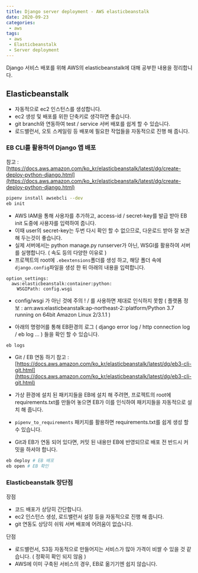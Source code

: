 ```yaml
---
title: Django server deployment - AWS elasticbeanstalk
date: 2020-09-23
categories:
 - aws
tags:
 - aws
 - Elasticbeanstalk
 - Server deployment
---
```


Django 서비스 배포를 위해 AWS의 elasticbeanstalk에 대해 공부한 내용을 정리합니다. 

<!-- more -->

## Elasticbeanstalk

- 자동적으로 ec2 인스턴스를 생성합니다.
- ec2 생성 및 배포를 위한 단축키로 생각하면 좋습니다.
- git branch와 연동하여 test / service 서버 배포를 쉽게 할 수 있습니다.
- 로드밸런서, 오토 스케일링 등 배포에 필요한 작업들을 자동적으로 진행 해 줍니다. 

### EB CLI를 활용하여 Django 앱 배포 
참고 : [https://docs.aws.amazon.com/ko_kr/elasticbeanstalk/latest/dg/create-deploy-python-django.html](https://docs.aws.amazon.com/ko_kr/elasticbeanstalk/latest/dg/create-deploy-python-django.html)

```bash
pipenv install awsebcli --dev
eb init 
```

- AWS IAM을 통해 사용자를 추가하고, access-id / secret-key를 발급 받아 EB init 도중에 사용자를 입력하여 줍니다. 
- 이때 user의 secret-key는 두번 다시 확인 할 수 없으므로, 다운로드 받아 잘 보관 해 두는것이 좋습니다. 
- 실제 서버에서는 python manage.py runserver가 아닌, WSGI를 활용하여 서버를 실행합니다. ( 속도 등의 다양한 이유로 ) 
- 프로젝트의 root에 `.ebextensions`폴더를 생성 하고, 해당 폴더 속에 `django.config`파일을 생성 한 뒤 아래의 내용을 입력합니다. 
```
option_settings:
  aws:elasticbeanstalk:container:python:
    WSGIPath: config.wsgi 
```
- config/wsgi 가 아닌 것에 주의 ! / 를 사용하면 제대로 인식하지 못함 ( 플랫폼 정보 : arn:aws:elasticbeanstalk:ap-northeast-2::platform/Python 3.7 running on 64bit Amazon Linux 2/3.1.1 )

- 아래의 명령어를 통해 EB환경의 로그 ( django error log / http connection log / eb log ... ) 들을 확인 할 수 있습니다. 
```bash
eb logs 
```

- Git / EB 연동 하기 
참고 : [https://docs.aws.amazon.com/ko_kr/elasticbeanstalk/latest/dg/eb3-cli-git.html](https://docs.aws.amazon.com/ko_kr/elasticbeanstalk/latest/dg/eb3-cli-git.html)

- 가상 환경에 설치 된 패키지들을 EB에 설치 해 주려면, 프로젝트의 root에 requirements.txt를 만들어 놓으면 EB가 이를 인식하여 패키지들을 자동적으로 설치 해 줍니다.

- `pipenv_to_requirements` 패키지를 활용하면 requirements.txt를 쉽게 생성 할 수 있습니다.

- Git과 EB가 연동 되어 있다면, 커밋 된 내용만 EB에 반영되므로 배포 전 반드시 커밋을 하셔야 합니다. 

```bash
eb deploy # EB 배포
eb open # EB 확인 
```

### Elasticbeanstalk 장단점
장점 
- 코드 배포가 상당히 간단합니다. 
- ec2 인스턴스 생성, 로드밸런서 설정 등을 자동적으로 진행 해 줍니다. 
- git 연동도 상당히 쉬워 서버 배포에 어려움이 없습니다. 

단점
- 로드밸런서, S3등 자동적으로 만들어지는 서비스가 많아 가격이 비쌀 수 있을 것 같습니다. ( 정확히 확인 되지 않음 ) 
- AWS에 이미 구축된 서비스의 경우, EB로 옮기기엔 쉽지 않습니다. 